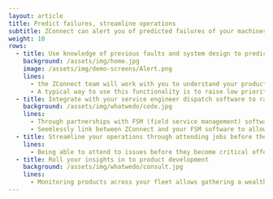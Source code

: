 ```yaml
---
layout: article
title: Predict failures, streamline operations
subtitle: ZConnect can alert you of predicted failures of your machines based on sensor conditions
weight: 10
rows:
  - title: Use knowledge of previous faults and system design to predict faults before they become apparent
    background: /assets/img/home.jpg
    image: /assets/img/demo-screens/Alert.png
    lines:
      - the ZConnect team will work with you to understand your product and use your teams expert knowledge of your product to make a monitoring sytsem which will detect any abnormailities on your devices. This allows you to obverse problems such as part wear or damage to your product before your customer even realises anything is wrong.
      - A typical way to use this functionality is to raise low priority issues before they become big issues. This can either be used to order parts, or shedule a visit to the customer to make a repair. This reduces the downtime and the percieved response time.
  - title: Integrate with your service engineer dispatch software to raise jobs
    background: /assets/img/whatwedo/code.jpg
    lines:
      - Through partnerships with FSM (field service management) software or access to other systems, ZConnect is able to raise new issues on your existing service management software without any interruption to your day-to-day business.
      - Seemlessly link between ZConnect and your FSM software to allow service engineers to quickly access real-time sensor readings from a machine.
  - title: Streamline your operations through attending jobs before they become critical
    lines:
      - Being able to attend to issues before they become critical offers an opportunity to smooth peaks and trough in demand - e.g. AC units with pre-existing problems are more likely to fail on a particuarly hot day. Knowing and fixing the weak ones on cooler days before the customer is aware of the problem can help make better use of your staff as well as improving their visibility of upcoming work.
  - title: Roll your insights in to product development
    background: /assets/img/whatwedo/consult.jpg
    lines:
      - Monitoring products across your fleet allows gathering a wealth of information about what faults are occuring, where and when. This data enables identification potential improvements for future products, both augmenting and streamlining your product improvement process.
---
```

